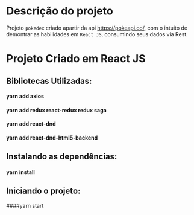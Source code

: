 # Descrição do projeto 
Projeto `pokedex` criado apartir da api https://pokeapi.co/, com o intuito de demontrar as habilidades em `React JS`, consumindo seus dados via Rest.

# Projeto Criado em React JS

## Bibliotecas Utilizadas:
#### yarn add axios
#### yarn add redux react-redux redux saga
#### yarn add react-dnd
#### yarn add react-dnd-html5-backend 

## Instalando as dependências:
#### yarn install

## Iniciando o projeto:
####yarn start
